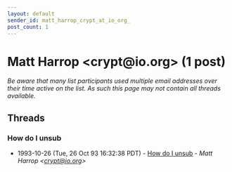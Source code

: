 ```yaml
---
layout: default
sender_id: matt_harrop_crypt_at_io_org_
post_count: 1
---
```


# Matt Harrop <crypt<span>@</span>io.org> (1 post)

_Be aware that many list participants used multiple email addresses over their time active on the list. As such this page may not contain all threads available._

## Threads

### How do I unsub
+ 1993-10-26 (Tue, 26 Oct 93 16:32:38 PDT) - [How do I unsub](/archive/1993/10/1a8012eb20f856b3908cf5655d758ac6c5b9705d5e8d932e6788b609c912a8a1) - _Matt Harrop \<crypt@io.org\>_

